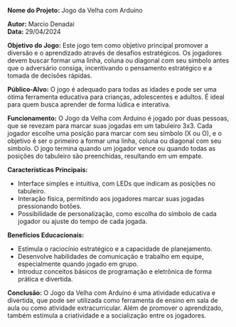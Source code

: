 **Nome do Projeto:** Jogo da Velha com Arduino

**Autor:** Marcio Denadai  
**Data:** 29/04/2024

**Objetivo do Jogo:** Este jogo tem como objetivo principal promover a diversão e o aprendizado através de desafios estratégicos. Os jogadores devem buscar formar uma linha, coluna ou diagonal com seu símbolo antes que o adversário consiga, incentivando o pensamento estratégico e a tomada de decisões rápidas.

**Público-Alvo:** O jogo é adequado para todas as idades e pode ser uma ótima ferramenta educativa para crianças, adolescentes e adultos. É ideal para quem busca aprender de forma lúdica e interativa.

**Funcionamento:** O Jogo da Velha com Arduino é jogado por duas pessoas, que se revezam para marcar suas jogadas em um tabuleiro 3x3. Cada jogador escolhe uma posição para marcar com seu símbolo (X ou O), e o objetivo é ser o primeiro a formar uma linha, coluna ou diagonal com seu símbolo. O jogo termina quando um jogador vence ou quando todas as posições do tabuleiro são preenchidas, resultando em um empate.

**Características Principais:**

- Interface simples e intuitiva, com LEDs que indicam as posições no tabuleiro.
- Interação física, permitindo aos jogadores marcar suas jogadas pressionando botões.
- Possibilidade de personalização, como escolha do símbolo de cada jogador ou ajuste do tempo de cada jogada.

**Benefícios Educacionais:**

- Estimula o raciocínio estratégico e a capacidade de planejamento.
- Desenvolve habilidades de comunicação e trabalho em equipe, especialmente quando jogado em grupo.
- Introduz conceitos básicos de programação e eletrônica de forma prática e divertida.

**Conclusão:** O Jogo da Velha com Arduino é uma atividade educativa e divertida, que pode ser utilizada como ferramenta de ensino em sala de aula ou como atividade extracurricular. Além de promover o aprendizado, também estimula a criatividade e a socialização entre os jogadores.
